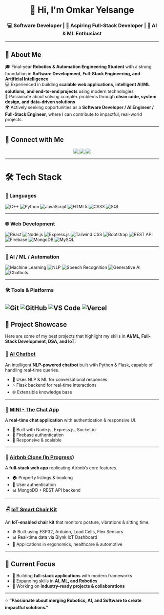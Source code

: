 <h1 align="center">👋 Hi, I'm Omkar Yelsange</h1>  
<h3 align="center">💻 Software Developer | 🚀 Aspiring Full-Stack Developer | 🤖 AI & ML Enthusiast</h3>

---

## 🌟 About Me  
🎓 Final-year **Robotics & Automation Engineering Student** with a strong foundation in **Software Development, Full-Stack Engineering, and Artificial Intelligence**  
💻 Experienced in building **scalable web applications, intelligent AI/ML solutions, and end-to-end projects** using modern technologies  
🚀 Passionate about solving complex problems through **clean code, system design, and data-driven solutions**  
🌍 Actively seeking opportunities as a **Software Developer / AI Engineer / Full-Stack Engineer**, where I can contribute to impactful, real-world projects.

---

## 🔗 Connect with Me  
<p align="center">
  <a href="https://www.linkedin.com/in/omkar-yelsange" target="_blank">
    <img src="https://img.shields.io/badge/LinkedIn-0A66C2?style=for-the-badge&logo=linkedin&logoColor=white"/>
  </a>
  <a href="https://github.com/OmkarYelsange" target="_blank">
    <img src="https://img.shields.io/badge/GitHub-181717?style=for-the-badge&logo=github&logoColor=white"/>
  </a>
  <a href="mailto:omkaryelsange1010@gmail.com">
    <img src="https://img.shields.io/badge/Email-D14836?style=for-the-badge&logo=gmail&logoColor=white"/>
  </a>
</p>

---

# 🛠️ Tech Stack

### 🚀 Languages
![C++](https://img.shields.io/badge/C++-00599C?style=for-the-badge&logo=cplusplus&logoColor=white) 
![Python](https://img.shields.io/badge/Python-3776AB?style=for-the-badge&logo=python&logoColor=white) 
![JavaScript](https://img.shields.io/badge/JavaScript-F7DF1E?style=for-the-badge&logo=javascript&logoColor=black) 
![HTML5](https://img.shields.io/badge/HTML5-E34F26?style=for-the-badge&logo=html5&logoColor=white) 
![CSS3](https://img.shields.io/badge/CSS3-1572B6?style=for-the-badge&logo=css3&logoColor=white) 
![SQL](https://img.shields.io/badge/SQL-003B57?style=for-the-badge&logo=database&logoColor=white)  

---

### 🌐 Web Development
![React](https://img.shields.io/badge/React-61DAFB?style=for-the-badge&logo=react&logoColor=black) 
![Node.js](https://img.shields.io/badge/Node.js-339933?style=for-the-badge&logo=node.js&logoColor=white) 
![Express.js](https://img.shields.io/badge/Express.js-000000?style=for-the-badge&logo=express&logoColor=white) 
![Tailwind CSS](https://img.shields.io/badge/Tailwind_CSS-38B2AC?style=for-the-badge&logo=tailwind-css&logoColor=white) 
![Bootstrap](https://img.shields.io/badge/Bootstrap-7952B3?style=for-the-badge&logo=bootstrap&logoColor=white) 
![REST API](https://img.shields.io/badge/REST-02569B?style=for-the-badge&logo=rest&logoColor=white) 
![Firebase](https://img.shields.io/badge/Firebase-FFCA28?style=for-the-badge&logo=firebase&logoColor=black) 
![MongoDB](https://img.shields.io/badge/MongoDB-47A248?style=for-the-badge&logo=mongodb&logoColor=white) 
![MySQL](https://img.shields.io/badge/MySQL-4479A1?style=for-the-badge&logo=mysql&logoColor=white)  

---

### 🤖 AI / ML / Automation
![Machine Learning](https://img.shields.io/badge/Machine_Learning-102230?style=for-the-badge&logo=tensorflow&logoColor=orange) 
![NLP](https://img.shields.io/badge/NLP-CC0000?style=for-the-badge&logo=google&logoColor=white) 
![Speech Recognition](https://img.shields.io/badge/Speech_Recognition-FF6F00?style=for-the-badge&logo=android&logoColor=white) 
![Generative AI](https://img.shields.io/badge/Generative_AI-000000?style=for-the-badge&logo=openai&logoColor=white) 
![Chatbots](https://img.shields.io/badge/Chatbots-00B8D9?style=for-the-badge&logo=botpress&logoColor=white)  

---

### 🛠 Tools & Platforms
![Git](https://img.shields.io/badge/Git-F05032?style=for-the-badge&logo=git&logoColor=white) 
![GitHub](https://img.shields.io/badge/GitHub-181717?style=for-the-badge&logo=github&logoColor=white) 
![VS Code](https://img.shields.io/badge/VS_Code-0078D4?style=for-the-badge&logo=visual-studio-code&logoColor=white) 
![Vercel](https://img.shields.io/badge/Vercel-000000?style=for-the-badge&logo=vercel&logoColor=white)
---

## 🚀 Project Showcase  

Here are some of my best projects that highlight my skills in **AI/ML, Full-Stack Development, DSA, and IoT**:  

### 🤖 [AI Chatbot](https://github.com/OmkarYelsange/AI-Chatbot)  
An intelligent **NLP-powered chatbot** built with Python & Flask, capable of handling real-time queries.  
- 🧠 Uses NLP & ML for conversational responses  
- ⚡ Flask backend for real-time interactions  
- 🌐 Extensible knowledge base  

---

### 💬 [MINI - The Chat App](https://github.com/OmkarYelsange/Mini-Chat-App)  
A **real-time chat application** with authentication & responsive UI.  
- 📡 Built with Node.js, Express.js, Socket.io  
- 🔐 Firebase authentication  
- 📱 Responsive & scalable  

---

### 🏡 [Airbnb Clone (In Progress)](https://github.com/OmkarYelsange/Airbnb-Clone)  
A **full-stack web app** replicating Airbnb’s core features.  
- 🏠 Property listings & booking  
- 🔐 User authentication  
- 📊 MongoDB + REST API backend  

---

### 🪑 [IoT Smart Chair Kit](https://github.com/OmkarYelsange/IoT-Smart-Chair-Kit)  
An **IoT-enabled chair kit** that monitors posture, vibrations & sitting time.  
- ⚙ Built using ESP32, Arduino, Load Cells, Flex Sensors  
- 📊 Real-time data via Blynk IoT Dashboard  
- 🚀 Applications in ergonomics, healthcare & automotive  

---



## 🌱 Current Focus  
- 🔹 Building **full-stack applications** with modern frameworks  
- 🔹 Expanding skills in **AI, ML, and Robotics**  
- 🔹 Working on **industry-ready projects & collaborations**  

---

⭐ **“Passionate about merging Robotics, AI, and Software to create impactful solutions.”**